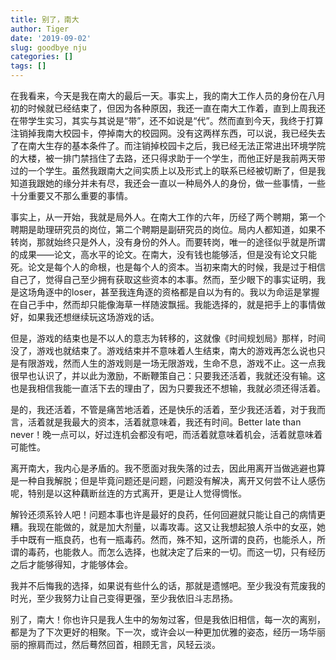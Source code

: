 ```yaml
---
title: 别了，南大
author: Tiger
date: '2019-09-02'
slug: goodbye nju
categories: []
tags: []
---
```


在我看来，今天是我在南大的最后一天。事实上，我的南大工作人员的身份在八月初的时候就已经结束了，但因为各种原因，我还一直在南大工作着，直到上周我还在带学生实习，其实与其说是“带”，还不如说是“代”。然而直到今天，我终于打算注销掉我南大校园卡，停掉南大的校园网。没有这两样东西，可以说，我已经失去了在南大生存的基本条件了。而注销掉校园卡之后，我已经无法正常进出环境学院的大楼，被一排门禁挡住了去路，还只得求助于一个学生，而他正好是我前两天带过的一个学生。虽然我跟南大之间实质上以及形式上的联系已经被切断了，但是我知道我跟她的缘分并未有尽，我还会一直以一种局外人的身份，做一些事情，一些十分重要又不那么重要的事情。

事实上，从一开始，我就是局外人。在南大工作的六年，历经了两个聘期，第一个聘期是助理研究员的岗位，第二个聘期是副研究员的岗位。局内人都知道，如果不转岗，那就始终只是外人，没有身份的外人。而要转岗，唯一的途径似乎就是所谓的成果——论文，高水平的论文。在南大，没有钱也能够活，但是没有论文只能死。论文是每个人的命根，也是每个人的资本。当初来南大的时候，我是过于相信自己了，觉得自己至少拥有获取这些资本的本事。然而，至少眼下的事实证明，我是这场角逐中的loser，甚至我连角逐的资格都是自以为有的。我以为命运是掌握在自己手中，然而却只能像海草一样随波飘摇。我能选择的，就是把手上的事情做好，如果我还想继续玩这场游戏的话。

但是，游戏的结束也是不以人的意志为转移的，这就像《时间规划局》那样，时间没了，游戏也就结束了。游戏结束并不意味着人生结束，南大的游戏再怎么说也只是有限游戏，然而人生的游戏则是一场无限游戏，生命不息，游戏不止。这一点我很早也认识了，并以此为激励，不断鞭策自己：只要我还活着，我就还没有输。这也是我相信我能一直活下去的理由了，因为只要我还不想输，我就必须还得活着。

是的，我还活着，不管是痛苦地活着，还是快乐的活着，至少我还活着，对于我而言，活着就是我最大的资本，活着就意味着，我还有时间。Better late than never！晚一点可以，好过连机会都没有吧，而活着就意味着机会，活着就意味着可能性。

离开南大，我内心是矛盾的。我不愿面对我失落的过去，因此用离开当做逃避也算是一种自我解脱；但是毕竟问题还是问题，问题没有解决，离开又何尝不让人感伤呢，特别是以这种藕断丝连的方式离开，更是让人觉得惆怅。

解铃还须系铃人吧！问题本事也许是最好的良药，任何回避就只能让自己的病情更糟。我现在能做的，就是加大剂量，以毒攻毒。这又让我想起狼人杀中的女巫，她手中既有一瓶良药，也有一瓶毒药。然而，殊不知，这所谓的良药，也能杀人，所谓的毒药，也能救人。而怎么选择，也就决定了后来的一切。而这一切，只有经历之后才能够得知，才能够体会。

我并不后悔我的选择，如果说有些什么的话，那就是遗憾吧。至少我没有荒废我的时光，至少我努力让自己变得更强，至少我依旧斗志昂扬。

别了，南大！你也许只是我人生中的匆匆过客，但是我依旧相信，每一次的离别，都是为了下次更好的相聚。下一次，或许会以一种更加优雅的姿态，经历一场华丽丽的擦肩而过，然后蓦然回首，相顾无言，风轻云淡。


